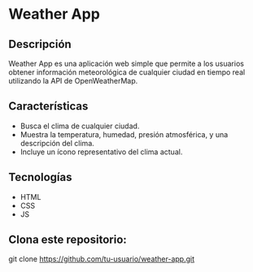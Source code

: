 # Weather App

## Descripción
Weather App es una aplicación web simple que permite a los usuarios obtener información meteorológica de cualquier ciudad en tiempo real utilizando la API de OpenWeatherMap.

## Características
- Busca el clima de cualquier ciudad.
- Muestra la temperatura, humedad, presión atmosférica, y una descripción del clima.
- Incluye un ícono representativo del clima actual.

## Tecnologías
- HTML
- CSS
- JS

## Clona este repositorio:
   
   git clone https://github.com/tu-usuario/weather-app.git
